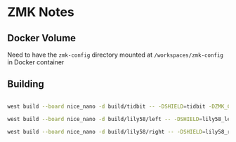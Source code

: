 # ZMK Notes

## Docker Volume

Need to have the `zmk-config` directory mounted at `/workspaces/zmk-config` in Docker container

## Building

``` sh

west build --board nice_nano -d build/tidbit -- -DSHIELD=tidbit -DZMK_CONFIG=/workspaces/zmk-config/keyboards/zmk-config/config

west build --board nice_nano -d build/lily58/left -- -DSHIELD=lily58_left -DZMK_CONFIG=/workspaces/zmk-config/keyboards/zmk-config/config

west build --board nice_nano -d build/lily58/right -- -DSHIELD=lily58_right -DZMK_CONFIG=/workspaces/zmk-config/keyboards/zmk-config/config

```
